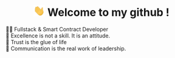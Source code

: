 <h1 align="center"> 
  <img src="https://raw.githubusercontent.com/ABSphreak/ABSphreak/master/gifs/Hi.gif" width="30px"> Welcome to my github !
</h1>

👨‍💻 Fullstack & Smart Contract Developer <br/>
🚀 Excellence is not a skill. It is an attitude.<br/>
💙 Trust is the glue of life <br/>
🤝 Communication is the real work of leadership. <br/>










